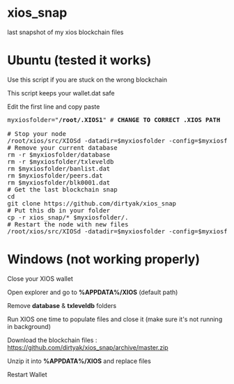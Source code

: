 # xios_snap

last snapshot of my xios blockchain files

# Ubuntu (tested it works)

Use this script if you are stuck on the wrong blockchain

This script keeps your wallet.dat safe

Edit the first line and copy paste

<pre>myxiosfolder="<b>/root/.XIOS1</b>" # <b>CHANGE TO CORRECT .XIOS PATH</b>

# Stop your node
/root/xios/src/XIOSd -datadir=$myxiosfolder -config=$myxiosfolder/XIOS.conf stop
# Remove your current database
rm -r $myxiosfolder/database
rm -r $myxiosfolder/txleveldb
rm $myxiosfolder/banlist.dat
rm $myxiosfolder/peers.dat
rm $myxiosfolder/blk0001.dat
# Get the last blockchain snap
cd
git clone https://github.com/dirtyak/xios_snap
# Put this db in your folder
cp -r xios_snap/* $myxiosfolder/.
# Restart the node with new files
/root/xios/src/XIOSd -datadir=$myxiosfolder -config=$myxiosfolder/XIOS.conf -daemon</pre>

# Windows (not working properly)

Close your XIOS wallet

Open explorer and go to <b>%APPDATA%/XIOS</b> (default path)

Remove <b>database</b> & <b>txleveldb</b> folders

Run XIOS one time to populate files and close it (make sure it's not running in background)

Download the blockchain files : https://github.com/dirtyak/xios_snap/archive/master.zip

Unzip it into <b>%APPDATA%/XIOS</b> and replace files

Restart Wallet
